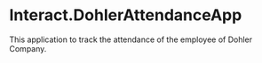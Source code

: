 # Interact.DohlerAttendanceApp
This application to track the attendance of the employee of Dohler Company.
